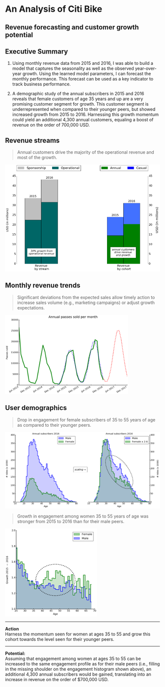 # An Analysis of Citi Bike
## Revenue forecasting and customer growth potential

## Executive Summary

1. Using monthly revenue data from 2015 and 2016, I was able to build a model that captures the seasonality as well as the observed year-over-year growth. Using the learned model parameters, I can forecast the monthly performance. This forecast can be used as a key indicator to track business performance.

2. A demographic study of the annual subscribers in 2015 and 2016 reveals that female customers of age 35 years and up are a very promising customer segment for growth. This customer segment is underrepresented when compared to their younger peers, but showed increased growth from 2015 to 2016. Harnessing this growth momentum could yield an additional 4,300 annual customers, equaling a boost of revenue on the order of 700,000 USD.

## Revenue streams


> Annual customers drive the majority of the operational revenue and most of the growth.

<img src="img/revenue_2015_2016.png" width="600"/>


## Monthly revenue trends

> Significant deviations from the expected sales allow timely action to increase sales volume (e.g., marketing campaigns) or adjust growth expectations.


<img src="img/monthly_variations_in_annual_passes_sold_03.png" width="400"/>



## User demographics

>  Drop in engagement for female subscribers of 35 to 55 years of age as compared to their younger peers.



<img src="img/subscriber_demographics_2016.png" width="600"/>


> Growth in engagement among women 35 to 55 years of age was stronger from 2015 to 2016 than for their male peers.

<img src="img/subscriber_growth_ratio_2015_2016.png" width="300"/>


---
**Action**<br>
Harness the momentum seen for women at ages 35 to 55 and grow this cohort towards the level seen for their younger peers.

---



**Potential:**<br>
Assuming that engagement among women at ages 35 to 55 can be increased to the same engagement profile as for their male peers (i.e., filling in the missing shoulder on the engagement histogram shown above), an additional 4,300 annual subscribers would be gained, translating into an increase in revenue on the order of $700,000 USD.
